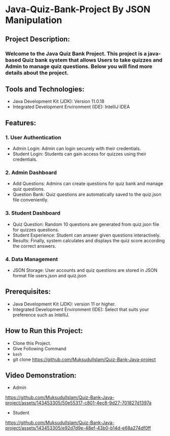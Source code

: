 # Java-Quiz-Bank-Project By JSON Manipulation

## Project Description:

### Welcome to the Java Quiz Bank Project. This project is a java-based Quiz bank system that allows Users to take quizzes and Admin to manage quiz questions. Below you will find more details about the project.

## Tools and Technologies:

- Java Development Kit (JDK): Version 11.0.18
- Integrated Development Environment (IDE): IntelliJ IDEA

## Features:

### 1. User Authentication

- Admin Login: Admin can login securely with their credentials.
- Student Login: Students can gain access for quizzes using their credentials.

### 2. Admin Dashboard 

- Add Questions: Admins can create questions for quiz bank and manage quiz questions.
- Question Bank: Quiz questions are automatically saved to the quiz.json file conveniently.

### 3. Student Dashboard 

- Quiz Question: Random 10 questions are generated from quiz.json file for quizzes questions.
- Student Experience: Student can answer given questions interactively.
- Results: Finally, system calculates and displays the quiz score according the correct answers.

### 4. Data Management 

- JSON Storage: User accounts and quiz questions are stored in JSON format file users.json and quiz.json

## Prerequisites:

- Java Development Kit (JDK): version 11 or higher.
- Integrated Development Environment (IDE): Select that suits your preference such as IntelliJ.

## How to Run this Project:

- Clone this Project.
- Give Following Command
- ```bash```
- git clone https://github.com/MuksudulIslam/Quiz-Bank-Java-project

## Video Demonstration:

- Admin


https://github.com/MuksudulIslam/Quiz-Bank-Java-project/assets/143453305/50e55317-c801-4ec8-9d27-701827d1397a



- Student


https://github.com/MuksudulIslam/Quiz-Bank-Java-project/assets/143453305/e92d7d9e-48ef-43b0-b14d-e68a274df0ff



















